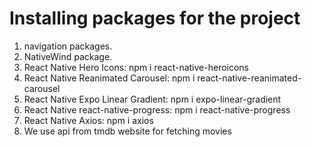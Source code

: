 # Installing packages for the project
1. navigation packages.
2. NativeWind package.
3. React Native Hero Icons: npm i react-native-heroicons
4. React Native Reanimated Carousel: npm i react-native-reanimated-carousel
5. React Native Expo Linear Gradient: npm i expo-linear-gradient
6. React Native react-native-progress: npm i react-native-progress
7. React Native Axios: npm i axios
8. We use api from tmdb website for fetching movies